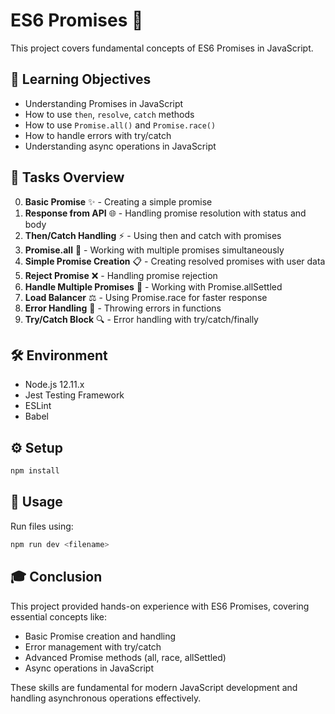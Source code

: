# ES6 Promises 🤝

This project covers fundamental concepts of ES6 Promises in JavaScript.

## 🎯 Learning Objectives

- Understanding Promises in JavaScript
- How to use `then`, `resolve`, `catch` methods
- How to use `Promise.all()` and `Promise.race()`
- How to handle errors with try/catch
- Understanding async operations in JavaScript

## 📝 Tasks Overview

0. **Basic Promise** ✨ - Creating a simple promise
1. **Response from API** 🌐 - Handling promise resolution with status and body
2. **Then/Catch Handling** ⚡ - Using then and catch with promises
3. **Promise.all** 🔄 - Working with multiple promises simultaneously
4. **Simple Promise Creation** 📋 - Creating resolved promises with user data
5. **Reject Promise** ❌ - Handling promise rejection
6. **Handle Multiple Promises** 🔄 - Working with Promise.allSettled
7. **Load Balancer** ⚖️ - Using Promise.race for faster response
8. **Error Handling** 🚫 - Throwing errors in functions
9. **Try/Catch Block** 🔍 - Error handling with try/catch/finally

## 🛠️ Environment

- Node.js 12.11.x
- Jest Testing Framework
- ESLint
- Babel

## ⚙️ Setup

```bash
npm install
```

## 🚀 Usage

Run files using:
```bash
npm run dev <filename>
```

## 🎓 Conclusion

This project provided hands-on experience with ES6 Promises, covering essential concepts like:
- Basic Promise creation and handling
- Error management with try/catch
- Advanced Promise methods (all, race, allSettled)
- Async operations in JavaScript

These skills are fundamental for modern JavaScript development and handling asynchronous operations effectively.
